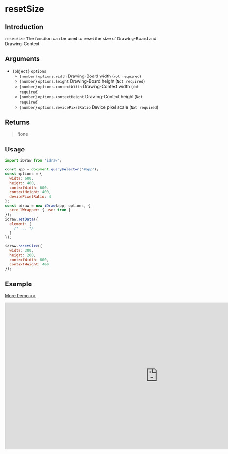 # resetSize

## Introduction

`resetSize` The function can be used to reset the size of Drawing-Board and Drawing-Context

## Arguments

- `{object}` `options`
  - `{number}` `options.width` Drawing-Board width (`Not required`)
  - `{number}` `options.height` Drawing-Board height (`Not required`)
  - `{number}` `options.contextWidth` Drawing-Context width (`Not required`)
  - `{number}` `options.contextHeight` Drawing-Context height (`Not required`)
  - `{number}` `options.devicePixelRatio` Device pixel scale (`Not required`)

## Returns

> None

## Usage

```js
import iDraw from 'idraw';

const app = document.querySelector('#app');
const options = {
  width: 600,
  height: 400,
  contextWidth: 600,
  contextHeight: 400,
  devicePixelRatio: 4
};
const idraw = new iDraw(app, options, {
  scrollWrapper: { use: true }
});
idraw.setData({
  element: [
    /* ... */
  ]
});

idraw.resetSize({
  width: 300,
  height: 200,
  contextWidth: 600,
  contextHeight: 400
});
```

## Example

[More Demo >>](https://idraw.js.org/playground/?demo=api-resetSize)

<iframe class="idraw-playground-preview" 
  src="https://idraw.js.org/playground/?demo=api-resetSize&header=false&sider=false&default-editor-split=50" 
  width="1000" height="480" frameborder="no" border="0"
  style="border: 1px solid #cecece; margin: 0px auto;"
></iframe>
